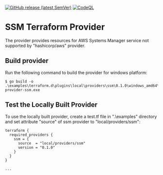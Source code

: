 [![GitHub release (latest SemVer)](https://img.shields.io/github/v/release/pbobov/terraform-provider-ssm?display_name=tag&sort=semver)](https://github.com/pbobov/terraform-provider-ssm/releases/latest)
[![CodeQL](https://github.com/pbobov/terraform-provider-ssm/actions/workflows/codeql.yml/badge.svg)](https://github.com/pbobov/terraform-provider-ssm/actions/workflows/codeql.yml)

# SSM Terraform Provider

The provider provides resources for AWS Systems Manager service not supported by "hashicorp/aws" provider.

## Build provider

Run the following command to build the provider for windows platform:

```shell
$ go build -o .\examples\terraform.d\plugins\local\providers\ssm\0.1.0\windows_amd64\terraform-provider-ssm.exe
```

## Test the Locally Built Provider

To use the locally built provider, create a test.tf file in ".\examples" directory and set attribute "source" of ssm provider to "local/providers/ssm":

```teraform
terraform {
  required_providers {
    ssm = {
      source  = "local/providers/ssm"
      version = "0.1.0"
    }
  }
}

...
```
